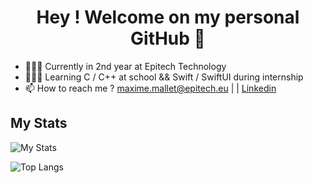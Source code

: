 <h1 align="center"> Hey ! Welcome on my personal GitHub 👋 </h1>

- 👨🏻‍🎓 Currently in 2nd year at Epitech Technology
- 👨🏻‍💻 Learning C / C++ at school && Swift / SwiftUI during internship
- 📫 How to reach me ? maxime.mallet@epitech.eu | | [Linkedin](https://www.linkedin.com/in/maxime-mallet-82bb3322a/)

## My Stats
![My Stats](https://github-readme-stats.vercel.app/api?username=MaxAuMax&theme=dracula&show_icons=true)

![Top Langs](https://github-readme-stats.vercel.app/api/top-langs/?username=MaxAuMax&theme=dracula&layout=compact)
